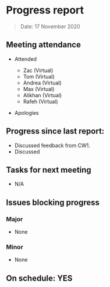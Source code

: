 <!-- File name must be Year-Month-Date.md
e.g. 2020-10-12.md -->

<!--One report per week Minimum!-->
# Progress report

> Date: 17 November 2020

<!--Names of those who attended the meeting, CSV-->
## Meeting attendance

- Attended
   - Zac (Virtual)
   - Tom (Virtual)
   - Andrea (Virtual)
   - Max (Virtual)
   - Alikhan (Virtual)
   - Rafeh (Virtual)

- Apologies
   


## Progress since last report:
<!--What have you done ?-->


<!--Single line bullet point-->
- Discussed feedback from CW1.
- Discussed 
 
## Tasks for next meeting

<!--What will you do before the next?-->
<!--Single line bullet point-->

- N/A

## Issues blocking progress

### Major

- None

### Minor

- None

<!--Pick one-->
<!--## On schedule: YES-->
<!--## On schedule: NO-->

## On schedule: YES
